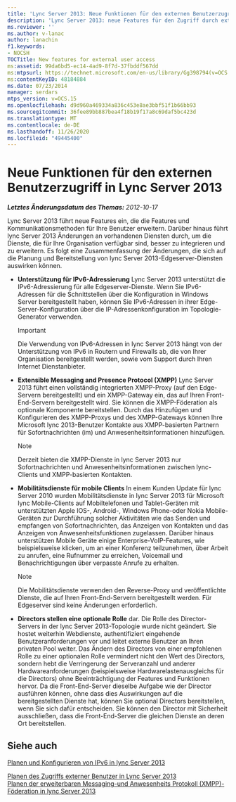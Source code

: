 ```yaml
---
title: 'Lync Server 2013: Neue Funktionen für den externen Benutzerzugriff'
description: 'Lync Server 2013: neue Features für den Zugriff durch externe Benutzer.'
ms.reviewer: ''
ms.author: v-lanac
author: lanachin
f1.keywords:
- NOCSH
TOCTitle: New features for external user access
ms:assetid: 99da6bd5-ec14-4ad9-8f7d-37fbddf567dd
ms:mtpsurl: https://technet.microsoft.com/en-us/library/Gg398794(v=OCS.15)
ms:contentKeyID: 48184884
ms.date: 07/23/2014
manager: serdars
mtps_version: v=OCS.15
ms.openlocfilehash: d9d960a469334a836c453e8ae3bbf51f1b66bb93
ms.sourcegitcommit: 36fee89bb887bea4f18b19f17a8c69daf5bc423d
ms.translationtype: MT
ms.contentlocale: de-DE
ms.lasthandoff: 11/26/2020
ms.locfileid: "49445400"
---
```

# <a name="new-features-for-external-user-access-in-lync-server-2013"></a>Neue Funktionen für den externen Benutzerzugriff in Lync Server 2013

<div data-xmlns="http://www.w3.org/1999/xhtml">

<div class="topic" data-xmlns="http://www.w3.org/1999/xhtml" data-msxsl="urn:schemas-microsoft-com:xslt" data-cs="https://msdn.microsoft.com/">

<div data-asp="https://msdn2.microsoft.com/asp">



</div>

<div id="mainSection">

<div id="mainBody">

<span> </span>

_**Letztes Änderungsdatum des Themas:** 2012-10-17_

Lync Server 2013 führt neue Features ein, die die Features und Kommunikationsmethoden für Ihre Benutzer erweitern. Darüber hinaus führt lync Server 2013 Änderungen an vorhandenen Diensten durch, um die Dienste, die für Ihre Organisation verfügbar sind, besser zu integrieren und zu erweitern. Es folgt eine Zusammenfassung der Änderungen, die sich auf die Planung und Bereitstellung von lync Server 2013-Edgeserver-Diensten auswirken können.

  - **Unterstützung für IPv6-Adressierung**   Lync Server 2013 unterstützt die IPv6-Adressierung für alle Edgeserver-Dienste. Wenn Sie IPv6-Adressen für die Schnittstellen über die Konfiguration in Windows Server bereitgestellt haben, können Sie IPv6-Adressen in ihrer Edge-Server-Konfiguration über die IP-Adressenkonfiguration im Topologie-Generator verwenden.
    
    <div>
    

    > [!IMPORTANT]  
    > Die Verwendung von IPv6-Adressen in lync Server 2013 hängt von der Unterstützung von IPv6 in Routern und Firewalls ab, die von Ihrer Organisation bereitgestellt werden, sowie vom Support durch Ihren Internet Dienstanbieter.

    
    </div>

  - **Extensible Messaging and Presence Protocol (XMPP)**   Lync Server 2013 führt einen vollständig integrierten XMPP-Proxy (auf den Edge-Servern bereitgestellt) und ein XMPP-Gateway ein, das auf Ihren Front-End-Servern bereitgestellt wird. Sie können die XMPP-Föderation als optionale Komponente bereitstellen. Durch das Hinzufügen und Konfigurieren des XMPP-Proxys und des XMPP-Gateways können Ihre Microsoft lync 2013-Benutzer Kontakte aus XMPP-basierten Partnern für Sofortnachrichten (im) und Anwesenheitsinformationen hinzufügen.
    
    <div>
    

    > [!NOTE]  
    > Derzeit bieten die XMPP-Dienste in lync Server 2013 nur Sofortnachrichten und Anwesenheitsinformationen zwischen lync-Clients und XMPP-basierten Kontakten.

    
    </div>

  - **Mobilitätsdienste für mobile Clients**   In einem Kunden Update für lync Server 2010 wurden Mobilitätsdienste in lync Server 2013 für Microsoft lync Mobile-Clients auf Mobiltelefonen und Tablet-Geräten mit unterstützten Apple IOS-, Android-, Windows Phone-oder Nokia Mobile-Geräten zur Durchführung solcher Aktivitäten wie das Senden und empfangen von Sofortnachrichten, das Anzeigen von Kontakten und das Anzeigen von Anwesenheitsfunktionen zugelassen. Darüber hinaus unterstützen Mobile Geräte einige Enterprise-VoIP-Features, wie beispielsweise klicken, um an einer Konferenz teilzunehmen, über Arbeit zu anrufen, eine Rufnummer zu erreichen, Voicemail und Benachrichtigungen über verpasste Anrufe zu erhalten.
    
    <div>
    

    > [!NOTE]  
    > Die Mobilitätsdienste verwenden den Reverse-Proxy und veröffentlichte Dienste, die auf Ihren Front-End-Servern bereitgestellt werden. Für Edgeserver sind keine Änderungen erforderlich.

    
    </div>

  - **Directors stellen eine optionale Rolle**   dar.   Die Rolle des Director-Servers in der lync Server 2013-Topologie wurde nicht geändert. Sie hostet weiterhin Webdienste, authentifiziert eingehende Benutzeranforderungen vor und leitet externe Benutzer an Ihren privaten Pool weiter. Das Ändern des Directors von einer empfohlenen Rolle zu einer optionalen Rolle vermindert nicht den Wert des Directors, sondern hebt die Verringerung der Serveranzahl und anderer Hardwareanforderungen (beispielsweise Hardwarelastenausgleichs für die Directors) ohne Beeinträchtigung der Features und Funktionen hervor. Da die Front-End-Server dieselbe Aufgabe wie der Director ausführen können, ohne dass dies Auswirkungen auf die bereitgestellten Dienste hat, können Sie optional Directors bereitstellen, wenn Sie sich dafür entscheiden. Sie können den Director mit Sicherheit ausschließen, dass die Front-End-Server die gleichen Dienste an deren Ort bereitstellen.

<div>

## <a name="see-also"></a>Siehe auch


[Planen und Konfigurieren von IPv6 in lync Server 2013](lync-server-2013-planning-for-and-configuring-ipv6.md)  


[Planen des Zugriffs externer Benutzer in Lync Server 2013](lync-server-2013-planning-for-external-user-access.md)  
[Planen der erweiterbaren Messaging-und Anwesenheits Protokoll (XMPP)-Föderation in lync Server 2013](lync-server-2013-planning-for-extensible-messaging-and-presence-protocol-xmpp-federation.md)  
  

</div>

</div>

<span> </span>

</div>

</div>

</div>

